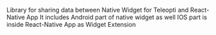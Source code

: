 Library for sharing data between Native Widget for Teleopti and React-Native App
It includes Android part of native widget as well
IOS part is inside React-Native App as Widget Extension
